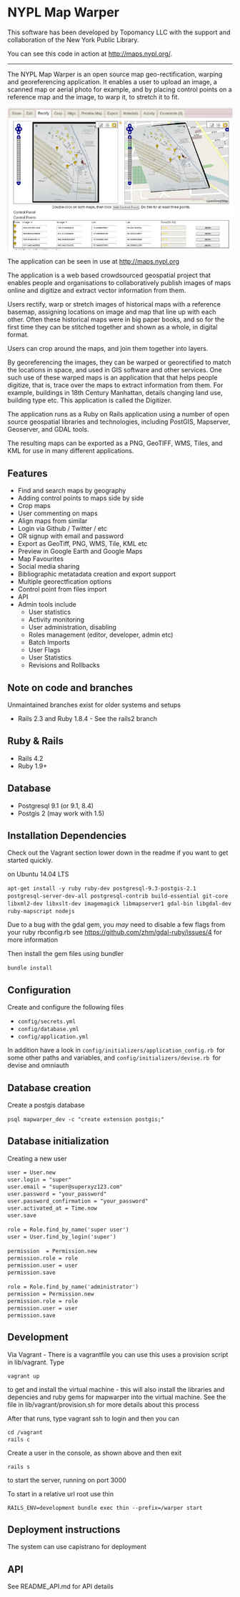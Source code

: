 # NYPL Map Warper

This software has been developed by Topomancy LLC with the support and
collaboration of the New York Public Library.

You can see this code in action at http://maps.nypl.org/.

--- 

The NYPL Map Warper is an open source map geo-rectification, warping and georeferencing application.
It enables a user to upload an image, a scanned map or aerial photo for example, and by placing control points on a reference map and the image, to warp it, to stretch it to fit.

![Map Warper screenshot of main interface](/app/assets/images/Screenshot_MapWarper.png?raw=true "Map Warper screenshot of main interface")

The application can be seen in use at http://maps.nypl.org

The application is a web based crowdsourced geospatial project that enables people and organisations to collaboratively publish images of maps online and digitize and extract vector information from them. 

Users rectify, warp or stretch images of historical maps with a reference basemap, assigning locations on image and map that line up with each other. Often these historical maps were in big paper books, and so for the first time they can be stitched together and shown as a whole, in digital format.

Users can crop around the maps, and join them together into layers.

By georeferencing the images, they can be warped or georectified to match the locations in space, and used in GIS software and other services. One such use of these warped maps is an application that that helps people digitize, that is, trace over the maps to extract information from them. For example, buildings in 18th Century Manhattan, details changing land use, building type etc. This application is called the Digitizer.

The application runs as a Ruby on Rails application using a number of open source geospatial libraries and technologies, including PostGIS, Mapserver, Geoserver, and GDAL tools.

The resulting maps can be exported as a PNG, GeoTIFF, WMS, Tiles, and KML for use in many different applications.


## Features

* Find and search maps by geography
* Adding control points to maps side by side
* Crop maps
* User commenting on maps
* Align maps from similar
* Login via Github / Twitter / etc
* OR signup with email and password
* Export as GeoTiff, PNG, WMS, Tile, KML etc
* Preview in Google Earth and Google Maps
* Map Favourites
* Social media sharing
* Bibliographic metatadata creation and export support
* Multiple georectfication options
* Control point from files import
* API
* Admin tools include
  * User statistics
  * Activity monitoring
  * User administration, disabling
  * Roles management (editor, developer, admin etc)
  * Batch Imports
  * User Flags
  * User Statistics
  * Revisions and Rollbacks
 
  

## Note on code and branches

Unmaintained branches exist for older systems and setups

* Rails 2.3 and Ruby 1.8.4 - See the rails2 branch

## Ruby & Rails

* Rails 4.2
* Ruby 1.9+

## Database

* Postgresql 9.1 (or 9.1, 8.4)
* Postgis 2 (may work with 1.5)

## Installation Dependencies

Check out the Vagrant section lower down in the readme if you want to get started quickly.

on Ubuntu 14.04 LTS

```apt-get install -y ruby ruby-dev postgresql-9.3-postgis-2.1 postgresql-server-dev-all postgresql-contrib build-essential git-core libxml2-dev libxslt-dev imagemagick libmapserver1 gdal-bin libgdal-dev ruby-mapscript nodejs```

Due to a bug with the gdal gem, you _may_ need to disable a few flags from your ruby rbconfig.rb see https://github.com/zhm/gdal-ruby/issues/4 for more information

Then install the gem files using bundler

```bundle install```


## Configuration

Create and configure the following files

* `config/secrets.yml`
* `config/database.yml`
* `config/application.yml`

In addition have a look in `config/initializers/application_config.rb `for some other paths and variables, and `config/initializers/devise.rb `for devise and omniauth 

## Database creation

Create a postgis database

` psql mapwarper_dev -c "create extension postgis;" `

## Database initialization

Creating a new user

    user = User.new
    user.login = "super"
    user.email = "super@superxyz123.com"
    user.password = "your_password"
    user.password_confirmation = "your_password"
    user.activated_at = Time.now
    user.save

    role = Role.find_by_name('super user')
    user = User.find_by_login('super')

    permission  = Permission.new
    permission.role = role
    permission.user = user
    permission.save

    role = Role.find_by_name('administrator')
    permission = Permission.new
    permission.role = role
    permission.user = user
    permission.save


## Development 

Via Vagrant - There is a vagrantfile you can use this uses a provision script in lib/vagrant. Type

    vagrant up
    
to get and install the virtual machine - this will also install the libraries and depencies and ruby gems for mapwarper into the virtual machine. See the file in lib/vagrant/provision.sh for more details about this process 

After that runs, type vagrant ssh to login and then you can 

    cd /vagrant
    rails c

Create a user in the console, as shown above and then exit

    rails s
to start the server, running on port 3000

To start in a relative url root use thin

    RAILS_ENV=development bundle exec thin --prefix=/warper start



## Deployment instructions

The system can use capistrano for deployment

## API

See README_API.md for API details


